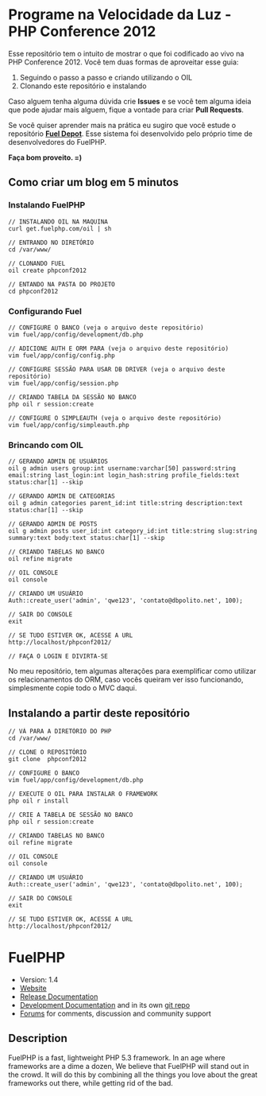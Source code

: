 # Programe na Velocidade da Luz - PHP Conference 2012

Esse repositório tem o intuito de mostrar o que foi codificado ao vivo na PHP Conference 2012. Você tem duas formas de aproveitar esse guia:

1. Seguindo o passo a passo e criando utilizando o OIL
2. Clonando este repositório e instalando

Caso alguem tenha alguma dúvida crie __Issues__ e se você tem alguma ideia que pode ajudar mais alguem, fique a vontade para criar __Pull Requests__.

Se você quiser aprender mais na prática eu sugiro que você estude o repositório __[Fuel Depot](http://github.com/fuel/depot/)__. Esse sistema foi desenvolvido pelo próprio time de desenvolvedores do FuelPHP.

__Faça bom proveito. =)__

## Como criar um blog em 5 minutos

### Instalando FuelPHP

	// INSTALANDO OIL NA MAQUINA
	curl get.fuelphp.com/oil | sh

	// ENTRANDO NO DIRETÓRIO
	cd /var/www/

	// CLONANDO FUEL
	oil create phpconf2012

	// ENTANDO NA PASTA DO PROJETO
	cd phpconf2012

### Configurando Fuel

	// CONFIGURE O BANCO (veja o arquivo deste repositório)
	vim fuel/app/config/development/db.php

	// ADICIONE AUTH E ORM PARA (veja o arquivo deste repositório)
	vim fuel/app/config/config.php

	// CONFIGURE SESSÃO PARA USAR DB DRIVER (veja o arquivo deste repositório)
	vim fuel/app/config/session.php

	// CRIANDO TABELA DA SESSÃO NO BANCO
	php oil r session:create

	// CONFIGURE O SIMPLEAUTH (veja o arquivo deste repositório)
	vim fuel/app/config/simpleauth.php

### Brincando com OIL

	// GERANDO ADMIN DE USUÁRIOS
	oil g admin users group:int username:varchar[50] password:string email:string last_login:int login_hash:string profile_fields:text status:char[1] --skip

	// GERANDO ADMIN DE CATEGORIAS
	oil g admin categories parent_id:int title:string description:text status:char[1] --skip

	// GERANDO ADMIN DE POSTS
	oil g admin posts user_id:int category_id:int title:string slug:string summary:text body:text status:char[1] --skip

	// CRIANDO TABELAS NO BANCO
	oil refine migrate

	// OIL CONSOLE
	oil console

	// CRIANDO UM USUÁRIO
	Auth::create_user('admin', 'qwe123', 'contato@dbpolito.net', 100);

	// SAIR DO CONSOLE
	exit

	// SE TUDO ESTIVER OK, ACESSE A URL
	http://localhost/phpconf2012/

	// FAÇA O LOGIN E DIVIRTA-SE

No meu repositório, tem algumas alterações para exemplificar como utilizar os relacionamentos do ORM, caso vocês queiram ver isso funcionando, simplesmente copie todo o MVC daqui.

## Instalando a partir deste repositório

	// VÁ PARA A DIRETÓRIO DO PHP
	cd /var/www/

	// CLONE O REPOSITÓRIO
	git clone  phpconf2012

	// CONFIGURE O BANCO
	vim fuel/app/config/development/db.php

	// EXECUTE O OIL PARA INSTALAR O FRAMEWORK
	php oil r install

	// CRIE A TABELA DE SESSÃO NO BANCO
	php oil r session:create

	// CRIANDO TABELAS NO BANCO
	oil refine migrate

	// OIL CONSOLE
	oil console

	// CRIANDO UM USUÁRIO
	Auth::create_user('admin', 'qwe123', 'contato@dbpolito.net', 100);

	// SAIR DO CONSOLE
	exit

	// SE TUDO ESTIVER OK, ACESSE A URL
	http://localhost/phpconf2012/

# FuelPHP

* Version: 1.4
* [Website](http://fuelphp.com/)
* [Release Documentation](http://docs.fuelphp.com)
* [Development Documentation](http://fueldevdocs.exite.eu) and in its own [git repo](https://github.com/fuel/docs)
* [Forums](http://fuelphp.com/forums) for comments, discussion and community support

## Description

FuelPHP is a fast, lightweight PHP 5.3 framework. In an age where frameworks are a dime a dozen, We believe that FuelPHP will stand out in the crowd.  It will do this by combining all the things you love about the great frameworks out there, while getting rid of the bad.